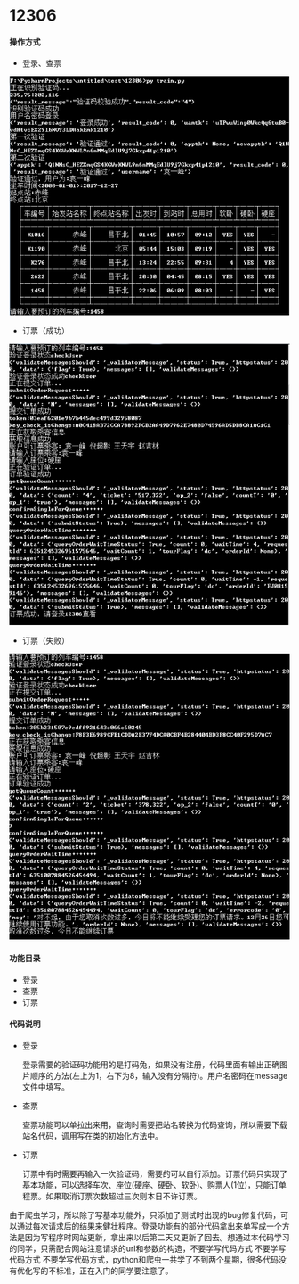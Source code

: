 # 12306
#### 操作方式

* 登录、查票

![](image/1.png)

* 订票（成功）

![](image/3.png)

* 订票（失败）

![](image/2.png)

#### 功能目录

* 登录
* 查票
* 订票

#### 代码说明

* 登录

  登录需要的验证码功能用的是打码兔，如果没有注册，代码里面有输出正确图片顺序的方法(左上为1，右下为8，输入没有分隔符)。用户名密码在message文件中填写。

* 查票

  查票功能可以单拉出来用，查询时需要把站名转换为代码查询，所以需要下载站名代码，调用写在类的初始化方法中。

* 订票

  订票中有时需要再输入一次验证码，需要的可以自行添加。订票代码只实现了基本功能，可以选择车次、座位(硬座、硬卧、软卧)、购票人(1位)，只能订单程票。如果取消订票次数超过三次则本日不许订票。

由于爬虫学习，所以除了写基本功能外，只添加了测试时出现的bug修复代码，可以通过每次请求后的结果来健壮程序。登录功能有的部分代码拿出来单写成一个方法是因为写程序时网站更新，拿出来以后第二天又更新了回去。想通过本代码学习的同学，只需配合网站注意请求的url和参数的构造，不要学写代码方式 不要学写代码方式 不要学写代码方式，python和爬虫一共学了不到两个星期，很多代码没有优化写的不标准，正在入门的同学要注意了。

















